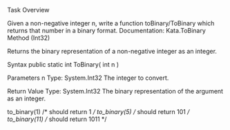 Task Overview

Given a non-negative integer n, write a function toBinary/ToBinary which returns that number in a binary format.
Documentation:
Kata.ToBinary Method (Int32)

Returns the binary representation of a non-negative integer as an integer.

Syntax
public static int ToBinary(
int n
)

Parameters
n
Type: System.Int32
The integer to convert.

Return Value
Type: System.Int32
The binary representation of the argument as an integer.

to_binary(1)  /* should return 1 */
to_binary(5)  /* should return 101 */
to_binary(11) /* should return 1011 */